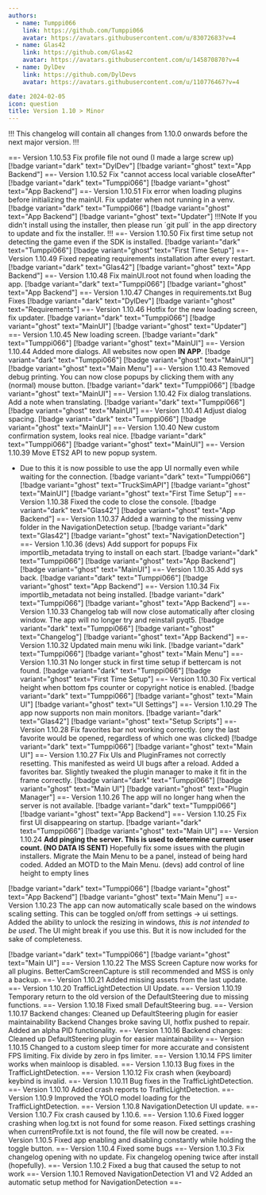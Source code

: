 ```yaml
---
authors: 
  - name: Tumppi066
    link: https://github.com/Tumppi066
    avatar: https://avatars.githubusercontent.com/u/83072683?v=4
  - name: Glas42
    link: https://github.com/Glas42
    avatar: https://avatars.githubusercontent.com/u/145870870?v=4
  - name: DylDev
    link: https://github.com/DylDevs
    avatar: https://avatars.githubusercontent.com/u/110776467?v=4

date: 2024-02-05
icon: question
title: Version 1.10 > Minor
---
```


!!!
This changelog will contain all changes from 1.10.0 onwards before the next major version.
!!!

==- Version 1.10.53
Fix profile file not ound (I made a large screw up)
[!badge variant="dark" text="DylDev"] [!badge variant="ghost" text="App Backend"]
==- Version 1.10.52
Fix "cannot access local variable closeAfter"
[!badge variant="dark" text="Tumppi066"] [!badge variant="ghost" text="App Backend"]
==- Version 1.10.51
Fix error when loading plugins before initializing the mainUI.
Fix updater when not running in a venv.
[!badge variant="dark" text="Tumppi066"] [!badge variant="ghost" text="App Backend"] [!badge variant="ghost" text="Updater"]
!!!Note
If you didn't install using the installer, then please run ´git pull´ in the app directory to update and fix the installer. 
!!!
==- Version 1.10.50
Fix first time setup not detecting the game even if the SDK is installed.
[!badge variant="dark" text="Tumppi066"] [!badge variant="ghost" text="First Time Setup"]
==- Version 1.10.49
Fixed repeating requirements installation after every restart.
[!badge variant="dark" text="Glas42"] [!badge variant="ghost" text="App Backend"]
==- Version 1.10.48
Fix mainUI.root not found when loading the app.
[!badge variant="dark" text="Tumppi066"] [!badge variant="ghost" text="App Backend"]
==- Version 1.10.47
Changes in requirements.txt
Bug Fixes
[!badge variant="dark" text="DylDev"] [!badge variant="ghost" text="Requirements"]
==- Version 1.10.46
Hotfix for the new loading screen, fix updater.
[!badge variant="dark" text="Tumppi066"] [!badge variant="ghost" text="MainUI"] [!badge variant="ghost" text="Updater"]
==- Version 1.10.45
New loading screen.
[!badge variant="dark" text="Tumppi066"] [!badge variant="ghost" text="MainUI"]
==- Version 1.10.44
Added more dialogs.
All websites now open **IN APP**.
[!badge variant="dark" text="Tumppi066"] [!badge variant="ghost" text="MainUI"] [!badge variant="ghost" text="Main Menu"]
==- Version 1.10.43
Removed debug printing.
You can now close popups by clicking them with any (normal) mouse button.
[!badge variant="dark" text="Tumppi066"] [!badge variant="ghost" text="MainUI"]
==- Version 1.10.42
Fix dialog translations.
Add a note when translating.
[!badge variant="dark" text="Tumppi066"] [!badge variant="ghost" text="MainUI"]
==- Version 1.10.41
Adjust dialog spacing.
[!badge variant="dark" text="Tumppi066"] [!badge variant="ghost" text="MainUI"]
==- Version 1.10.40
New custom confirmation system, looks real nice.
[!badge variant="dark" text="Tumppi066"] [!badge variant="ghost" text="MainUI"]
==- Version 1.10.39
Move ETS2 API to new popup system.
- Due to this it is now possible to use the app UI normally even while waiting for the connection.
[!badge variant="dark" text="Tumppi066"] [!badge variant="ghost" text="TruckSimAPI"] [!badge variant="ghost" text="MainUI"] [!badge variant="ghost" text="First Time Setup"]
==- Version 1.10.38
Fixed the code to close the console.
[!badge variant="dark" text="Glas42"] [!badge variant="ghost" text="App Backend"]
==- Version 1.10.37
Added a warning to the missing venv folder in the NavigationDetection setup.
[!badge variant="dark" text="Glas42"] [!badge variant="ghost" text="NavigationDetection"]
==- Version 1.10.36
(devs) Add support for popups
Fix importlib_metadata trying to install on each start.
[!badge variant="dark" text="Tumppi066"] [!badge variant="ghost" text="App Backend"] [!badge variant="ghost" text="MainUI"]
==- Version 1.10.35
Add sys back.
[!badge variant="dark" text="Tumppi066"] [!badge variant="ghost" text="App Backend"]
==- Version 1.10.34
Fix importlib_metadata not being installed.
[!badge variant="dark" text="Tumppi066"] [!badge variant="ghost" text="App Backend"]
==- Version 1.10.33
Changelog tab will now close automatically after closing window.
The app will no longer try and reinstall pyqt5.
[!badge variant="dark" text="Tumppi066"] [!badge variant="ghost" text="Changelog"] [!badge variant="ghost" text="App Backend"]
==- Version 1.10.32
Updated main menu wiki link.
[!badge variant="dark" text="Tumppi066"] [!badge variant="ghost" text="Main Menu"]
==- Version 1.10.31
No longer stuck in first time setup if bettercam is not found.
[!badge variant="dark" text="Tumppi066"] [!badge variant="ghost" text="First Time Setup"]
==- Version 1.10.30
Fix vertical height when bottom fps counter or copyright notice is enabled.
[!badge variant="dark" text="Tumppi066"] [!badge variant="ghost" text="Main UI"] [!badge variant="ghost" text="UI Settings"]
==- Version 1.10.29
The app now supports non main monitors.
[!badge variant="dark" text="Glas42"] [!badge variant="ghost" text="Setup Scripts"]
==- Version 1.10.28
Fix favorites bar not working correctly. (ony the last favorite would be opened, regardless of which one was clicked)
[!badge variant="dark" text="Tumppi066"] [!badge variant="ghost" text="Main UI"]
==- Version 1.10.27
Fix UIs and PluginFrames not correctly resetting. This manifested as weird UI bugs after a reload.
Added a favorites bar.
Slightly tweaked the plugin manager to make it fit in the frame correctly.
[!badge variant="dark" text="Tumppi066"] [!badge variant="ghost" text="Main UI"] [!badge variant="ghost" text="Plugin Manager"]
==- Version 1.10.26
The app will no longer hang when the server is not available.
[!badge variant="dark" text="Tumppi066"] [!badge variant="ghost" text="App Backend"]
==- Version 1.10.25
Fix first UI disappearing on startup.
[!badge variant="dark" text="Tumppi066"] [!badge variant="ghost" text="Main UI"]
==- Version 1.10.24
**Add pinging the server. This is used to determine current user count. (NO DATA IS SENT)**
Hopefully fix some issues with the plugin installers.
Migrate the Main Menu to be a panel, instead of being hard coded.
Added an MOTD to the Main Menu.
(devs) add control of line height to empty lines

[!badge variant="dark" text="Tumppi066"] [!badge variant="ghost" text="App Backend"] [!badge variant="ghost" text="Main Menu"]
==- Version 1.10.23
The app can now automatically scale based on the windows scaling setting. This can be toggled on/off from settings -> ui settings.
Added the ability to unlock the resizing in windows, *this is not intended to be used*. The UI might break if you use this. But it is now included for the sake of completeness.

[!badge variant="dark" text="Tumppi066"] [!badge variant="ghost" text="Main UI"]
==- Version 1.10.22
The MSS Screen Capture now works for all plugins. BetterCamScreenCapture is still recommended and MSS is only a backup.
==- Version 1.10.21
Added missing assets from the last update.
==- Version 1.10.20
TrafficLightDetection UI Update.
==- Version 1.10.19
Temporary return to the old version of the DefaultSteering due to missing functions.
==- Version 1.10.18
Fixed small DefaultSteering bug.
==- Version 1.10.17
Backend changes: Cleaned up DefaultSteering plugin for easier maintainability
Backend Changes broke saving UI, hotfix pushed to repair. 
Added an alpha PID functionality. 
==- Version 1.10.16
Backend changes: Cleaned up DefaultSteering plugin for easier maintainability
==- Version 1.10.15
Changed to a custom sleep timer for more accurate and consistent FPS limiting.
Fix divide by zero in fps limiter.
==- Version 1.10.14
FPS limiter works when mainloop is disabled.
==- Version 1.10.13
Bug fixes in the TrafficLightDetection.
==- Version 1.10.12
Fix crash when (keyboard) keybind is invalid.
==- Version 1.10.11
Bug fixes in the TrafficLightDetection.
==- Version 1.10.10
Added crash reports to TrafficLightDetection.
==- Version 1.10.9
Improved the YOLO model loading for the TrafficLightDetection.
==- Version 1.10.8
NavigationDetection UI update.
==- Version 1.10.7
Fix crash caused by 1.10.6.
==- Version 1.10.6
Fixed logger crashing when log.txt is not found for some reason.
Fixed settings crashing when currentProfile.txt is not found, the file will now be created.
==- Version 1.10.5
Fixed app enabling and disabling constantly while holding the toggle button.
==- Version 1.10.4
Fixed some bugs
==- Version 1.10.3
Fix changelog opening with no update.
Fix changelog opening twice after install (hopefully).
==- Version 1.10.2
Fixed a bug that caused the setup to not work
==- Version 1.10.1
Removed NavigationDetection V1 and V2
Added an automatic setup method for NavigationDetection
==-
